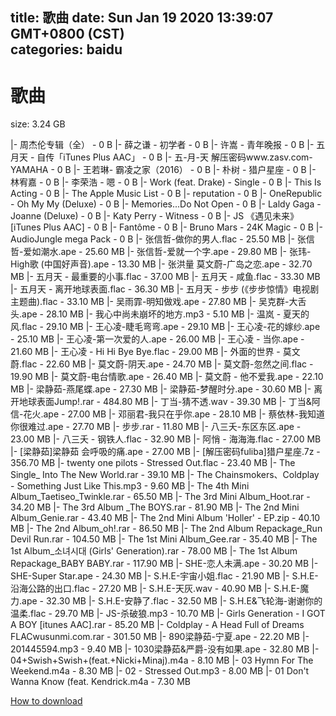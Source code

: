 
title: 歌曲
date: Sun Jan 19 2020 13:39:07 GMT+0800 (CST)    
categories: baidu
---

# 歌曲
size: 3.24 GB
 
 
|- 周杰伦专辑（全） - 0 B
|- 薛之谦 - 初学者 - 0 B
|- 许嵩 - 青年晚报 - 0 B
|- 五月天 - 自传「iTunes Plus AAC」 - 0 B
|- 五-月-天 解压密码www.zasv.com-YAMAHA - 0 B
|- 王若琳- 霸凌之家（2016） - 0 B
|- 朴树 - 猎户星座 - 0 B
|- 林宥嘉 - 0 B
|- 李荣浩 - 嗯 - 0 B
|- Work (feat. Drake) - Single - 0 B
|- This Is Acting - 0 B
|- The Apple Music List - 0 B
|- reputation - 0 B
|- OneRepublic - Oh My My (Deluxe) - 0 B
|- Memories...Do Not Open - 0 B
|- Laldy Gaga - Joanne (Deluxe) - 0 B
|- Katy Perry - Witness - 0 B
|- JS 《遇见未来》[iTunes Plus AAC] - 0 B
|- Fantôme - 0 B
|- Bruno Mars - 24K Magic - 0 B
|- AudioJungle mega Pack - 0 B
|- 张信哲-做你的男人.flac - 25.50 MB
|- 张信哲-爱如潮水.ape - 25.60 MB
|- 张信哲-爱就一个字.ape - 29.80 MB
|- 张玮-High歌 (中国好声音).ape - 13.30 MB
|- 张洪量 莫文蔚-广岛之恋.ape - 32.70 MB
|- 五月天 - 最重要的小事.flac - 37.00 MB
|- 五月天 - 咸鱼.flac - 33.30 MB
|- 五月天 - 离开地球表面.flac - 36.30 MB
|- 五月天 - 步步 (《步步惊情》电视剧主题曲).flac - 33.10 MB
|- 吴雨霏-明知做戏.ape - 27.80 MB
|- 吴克群-大舌头.ape - 28.10 MB
|- 我心中尚未崩坏的地方.mp3 - 5.10 MB
|- 温岚 - 夏天的风.flac - 29.10 MB
|- 王心凌-睫毛弯弯.ape - 29.10 MB
|- 王心凌-花的嫁纱.ape - 25.10 MB
|- 王心凌-第一次爱的人.ape - 26.00 MB
|- 王心凌 - 当你.ape - 21.60 MB
|- 王心凌 - Hi Hi Bye Bye.flac - 29.00 MB
|- 外面的世界 - 莫文蔚.flac - 22.60 MB
|- 莫文蔚-阴天.ape - 24.70 MB
|- 莫文蔚-忽然之间.flac - 19.90 MB
|- 莫文蔚-电台情歌.ape - 26.40 MB
|- 莫文蔚 - 他不爱我.ape - 22.10 MB
|- 梁静茹-燕尾蝶.ape - 27.30 MB
|- 梁静茹-梦醒时分.ape - 30.60 MB
|- 离开地球表面Jump!.rar - 484.80 MB
|- 丁当-猜不透.wav - 39.30 MB
|- 丁当&阿信-花火.ape - 27.00 MB
|- 邓丽君-我只在乎你.ape - 28.10 MB
|- 蔡依林-我知道你很难过.ape - 27.70 MB
|- 步步.rar - 11.80 MB
|- 八三夭-东区东区.ape - 23.00 MB
|- 八三夭 - 钢铁人.flac - 32.90 MB
|- 阿悄 - 海海海.flac - 27.00 MB
|- [梁静茹]梁静茹 会呼吸的痛.ape - 27.00 MB
|- [解压密码fuliba]猎户星座.7z - 356.70 MB
|- twenty one pilots - Stressed Out.flac - 23.40 MB
|- The Single_ Into The New World.rar - 39.10 MB
|- The Chainsmokers、Coldplay - Something Just Like This.mp3 - 9.60 MB
|- The 4th Mini Album_Taetiseo_Twinkle.rar - 65.50 MB
|- The 3rd Mini Album_Hoot.rar - 34.20 MB
|- The 3rd Album _The BOYS.rar - 81.90 MB
|- The 2nd Mini Album_Genie.rar - 43.40 MB
|- The 2nd Mini Album 'Holler' - EP.zip - 40.10 MB
|- The 2nd Album_oh!.rar - 86.50 MB
|- The 2nd Album Repackage_Run Devil Run.rar - 104.50 MB
|- The 1st Mini Album_Gee.rar - 35.40 MB
|- The 1st Album_소녀시대 (Girls' Generation).rar - 78.00 MB
|- The 1st Album Repackage_BABY BABY.rar - 117.90 MB
|- SHE-恋人未满.ape - 30.20 MB
|- SHE-Super Star.ape - 24.30 MB
|- S.H.E-宇宙小姐.flac - 21.90 MB
|- S.H.E-沿海公路的出口.flac - 27.20 MB
|- S.H.E-天灰.wav - 40.90 MB
|- S.H.E-魔力.ape - 32.30 MB
|- S.H.E-安静了.flac - 32.50 MB
|- S.H.E&飞轮海-谢谢你的温柔.flac - 29.70 MB
|- JS-杀破狼.mp3 - 10.70 MB
|- Girls Generation - I GOT A BOY [itunes AAC].rar - 85.20 MB
|- Coldplay - A Head Full of Dreams FLACwusunmi.com.rar - 301.50 MB
|- 890梁静茹-宁夏.ape - 22.20 MB
|- 201445594.mp3 - 9.40 MB
|- 1030梁静茹&严爵-没有如果.ape - 32.80 MB
|- 04+Swish+Swish+(feat.+Nicki+Minaj).m4a - 8.10 MB
|- 03 Hymn For The Weekend.m4a - 8.30 MB
|- 02 - Stressed Out.mp3 - 8.00 MB
|- 01 Don't Wanna Know (feat. Kendrick.m4a - 7.30 MB

[How to download](https://bpcam.bemobtrk.com/go/2ceec3aa-1ca2-46d6-b9ff-aaa5c184517c?jno=1336)
